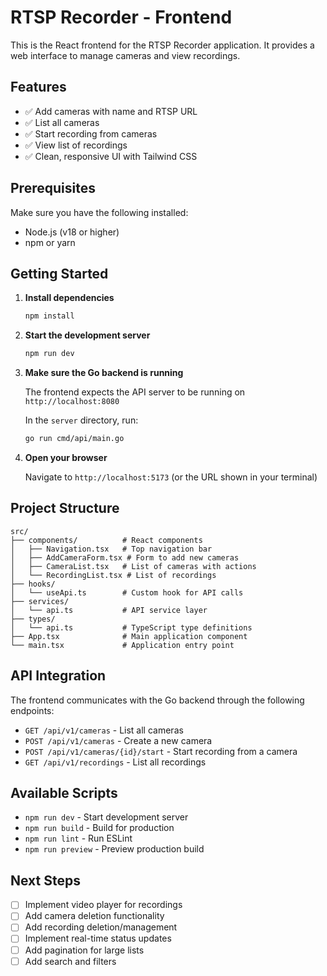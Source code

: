 # RTSP Recorder - Frontend

This is the React frontend for the RTSP Recorder application. It provides a web interface to manage cameras and view recordings.

## Features

- ✅ Add cameras with name and RTSP URL
- ✅ List all cameras
- ✅ Start recording from cameras
- ✅ View list of recordings
- ✅ Clean, responsive UI with Tailwind CSS

## Prerequisites

Make sure you have the following installed:

- Node.js (v18 or higher)
- npm or yarn

## Getting Started

1. **Install dependencies**

   ```bash
   npm install
   ```

2. **Start the development server**

   ```bash
   npm run dev
   ```

3. **Make sure the Go backend is running**

   The frontend expects the API server to be running on `http://localhost:8080`

   In the `server` directory, run:

   ```bash
   go run cmd/api/main.go
   ```

4. **Open your browser**

   Navigate to `http://localhost:5173` (or the URL shown in your terminal)

## Project Structure

```
src/
├── components/          # React components
│   ├── Navigation.tsx   # Top navigation bar
│   ├── AddCameraForm.tsx # Form to add new cameras
│   ├── CameraList.tsx   # List of cameras with actions
│   └── RecordingList.tsx # List of recordings
├── hooks/
│   └── useApi.ts        # Custom hook for API calls
├── services/
│   └── api.ts           # API service layer
├── types/
│   └── api.ts           # TypeScript type definitions
├── App.tsx              # Main application component
└── main.tsx             # Application entry point
```

## API Integration

The frontend communicates with the Go backend through the following endpoints:

- `GET /api/v1/cameras` - List all cameras
- `POST /api/v1/cameras` - Create a new camera
- `POST /api/v1/cameras/{id}/start` - Start recording from a camera
- `GET /api/v1/recordings` - List all recordings

## Available Scripts

- `npm run dev` - Start development server
- `npm run build` - Build for production
- `npm run lint` - Run ESLint
- `npm run preview` - Preview production build

## Next Steps

- [ ] Implement video player for recordings
- [ ] Add camera deletion functionality
- [ ] Add recording deletion/management
- [ ] Implement real-time status updates
- [ ] Add pagination for large lists
- [ ] Add search and filters
